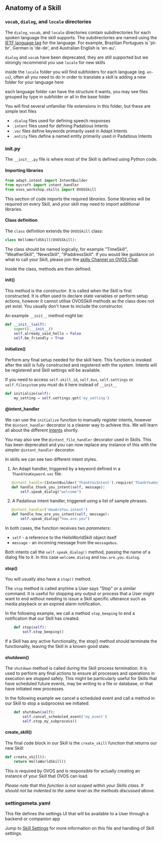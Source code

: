 ## Anatomy of a Skill

### `vocab`, `dialog`, and `locale` directories

The `dialog`, `vocab`, and `locale` directories contain subdirectories for each spoken language the skill supports.
The subdirectories are named using the [IETF language tag](https://en.wikipedia.org/wiki/IETF\_language\_tag) for the
language.
For example, Brazilian Portugues is 'pt-br', German is 'de-de', and Australian English is 'en-au'.

`dialog` and `vocab` have been deprecated, they are still supported but we strongly recommend you use `locale` for new
skills

inside the `locale` folder you will find subfolders for each language (eg. `en-us`), often all you need to do in order
to translate a skill is adding a new folder for your language here

each language folder can have the structure it wants, you may see files grouped by type in subfolder or all in the base
folder

You will find several unfamiliar file extensions in this folder, but these are simple text files

* `.dialog` files used for defining speech responses
* `.intent` files used for defining Padatious Intents
* `.voc` files define keywords primarily used in Adapt Intents
* `.entity` files define a named entity primarily used in Padatious Intents

### __init__.py

The `__init__.py` file is where most of the Skill is defined using Python code. 

#### Importing libraries

```python
from adapt.intent import IntentBuilder
from mycroft import intent_handler
from ovos_workshop.skills import OVOSSkill
```

This section of code imports the required _libraries_. Some libraries will be required on every Skill, and your skill
may need to import additional libraries.

#### Class definition

The `class` definition extends the `OVOSSkill` class:

```python
class HelloWorldSkill(OVOSSkill):
```

The class should be named logically, for example "TimeSkill", "WeatherSkill", "NewsSkill", "IPaddressSkill". If you
would like guidance on what to call your Skill, please join
the [skills Channel on OVOS Chat](https://matrix.to/#/#openvoiceos-skills:matrix.org).

Inside the class, methods are then defined.

#### __init__()

This method is the _constructor_. It is called when the Skill is first constructed. It is often used to declare state
variables or perform setup actions, however it cannot utilise OVOSSkill methods as the class does not yet exist. 
You usually don't have to include the constructor.

An example `__init__` method might be:

```python
def __init__(self):
    super().__init__()
    self.already_said_hello = False
    self.be_friendly = True
```

#### initialize()

Perform any final setup needed for the skill here. This function is invoked after the skill is fully constructed and
registered with the system. Intents will be registered and Skill settings will be available.

If you need to access `self.skill_id`, `self.bus`, `self.settings` or `self.filesystem` you must do it here instead of `__init__`

```python
def initialize(self):
    my_setting = self.settings.get('my_setting')
```

#### @intent_handler

We can use the `initialize` function to manually register intents, however the `@intent_handler` decorator is a
cleaner way to achieve this. We will learn all about the different [Intents](../intents.md) shortly. 

You may also see the `@intent_file_handler` decorator used in Skills. This has been deprecated and you can now
replace any instance of this with the simpler `@intent_handler` decorator.

In skills we can see two different intent styles.

1. An Adapt handler, triggered by a keyword defined in a `ThankYouKeyword.voc` file.

```python
   @intent_handler(IntentBuilder('ThankYouIntent').require('ThankYouKeyword'))
   def handle_thank_you_intent(self, message):
       self.speak_dialog("welcome")
```
2. A Padatious intent handler, triggered using a list of sample phrases.

```python
   @intent_handler('HowAreYou.intent')
   def handle_how_are_you_intent(self, message):
       self.speak_dialog("how.are.you")
```

In both cases, the function receives two _parameters_:

* `self` - a reference to the HelloWorldSkill object itself
* `message` - an incoming message from the `messagebus`.

Both intents call the `self.speak_dialog()` method, passing the name of a dialog file to it. In this
case `welcome.dialog` and `how.are.you.dialog`.

#### stop()

You will usually also have a `stop()` method.

The `stop` method is called anytime a User says "Stop" or a similar command. It is useful for stopping any output or process that a User might want to end without needing to issue a Skill specific utterance such as media playback or an expired alarm notification.

In the following example, we call a method `stop_beeping` to end a notification that our Skill has created.

```python
    def stop(self):
        self.stop_beeping()
```

If a Skill has any active functionality, the stop() method should terminate the functionality, leaving the Skill in a known good state.

#### shutdown()

The `shutdown` method is called during the Skill process termination. 
It is used to perform any final actions to ensure all processes and operations in execution are stopped safely. 
This might be particularly useful for Skills that have scheduled future events, may be writing to a file or database, or that have initiated new processes.

In the following example we cancel a scheduled event and call a method in our Skill to stop a subprocess we initiated.

```python
    def shutdown(self):
        self.cancel_scheduled_event('my_event')
        self.stop_my_subprocess()
```


#### create_skill()

The final code block in our Skill is the `create_skill` function that returns our new Skill:

```python
def create_skill():
    return HelloWorldSkill()
```

This is required by OVOS and is responsible for actually creating an instance of your Skill that OVOS can load.

_Please note that this function is not scoped within your Skills class. It should not be indented to the same level as
the methods discussed above._


### settingsmeta.yaml

This file defines the settings UI that will be available to a User through a backend or companion app

Jump to [Skill Settings](skill-settings.md) for more information on this file and handling of Skill settings.

